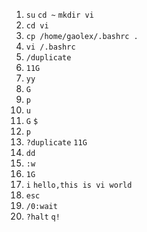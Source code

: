 1. `su` `cd ~` `mkdir vi`
2. `cd vi`
3. `cp /home/gaolex/.bashrc .`
4. `vi /.bashrc`
5. `/duplicate`
6. `11G`
7. `yy`
8. `G`
9. `p`
10. `u`
11. `G` `$`
12. `p`
13. `?duplicate` `11G`
14. `dd`
15. `:w`
16. `1G`
17. `i` `hello,this is vi world`
18. `esc`
19. `/0:wait`
20. `?halt` `q!`